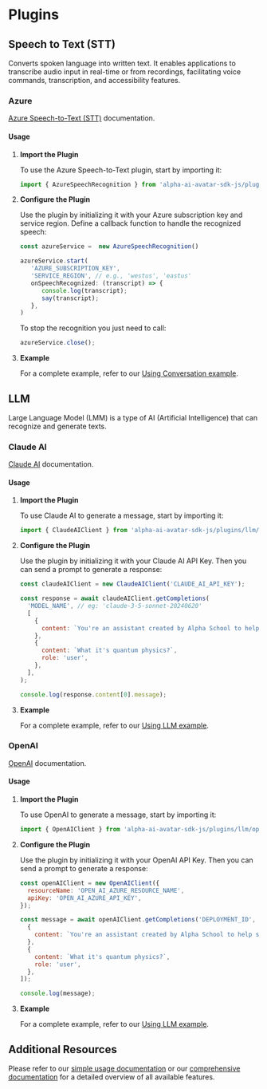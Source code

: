 # Plugins

## Speech to Text (STT)

Converts spoken language into written text. It enables applications to transcribe audio input in real-time or from recordings, facilitating voice commands, transcription, and accessibility features.

### Azure

[Azure Speech-to-Text (STT)](https://azure.microsoft.com/en-us/products/ai-services/speech-to-text) documentation.

#### Usage

1. **Import the Plugin**

   To use the Azure Speech-to-Text plugin, start by importing it:

   ```javascript
   import { AzureSpeechRecognition } from 'alpha-ai-avatar-sdk-js/plugins/stt/azure';
   ```

2. **Configure the Plugin**

   Use the plugin by initializing it with your Azure subscription key and service region. Define a callback function to handle the recognized speech:

   ```javascript
   const azureService =  new AzureSpeechRecognition()

   azureService.start(
      'AZURE_SUBSCRIPTION_KEY',
      'SERVICE_REGION', // e.g., 'westus', 'eastus'
      onSpeechRecognized: (transcript) => {
         console.log(transcript);
         say(transcript);
      },
   )
   ```

   To stop the recognition you just need to call:

   ```javascript
   azureService.close();
   ```

3. **Example**

   For a complete example, refer to our [Using Conversation example](/examples/conversation).

## LLM

Large Language Model (LMM) is a type of AI (Artificial Intelligence) that can recognize and generate texts.

### Claude AI

[Claude AI](https://docs.anthropic.com/en/docs/intro-to-claude) documentation.

#### Usage

1. **Import the Plugin**

   To use Claude AI to generate a message, start by importing it:

   ```javascript
   import { ClaudeAIClient } from 'alpha-ai-avatar-sdk-js/plugins/llm/claude';
   ```

2. **Configure the Plugin**

   Use the plugin by initializing it with your Claude AI API Key.
   Then you can send a prompt to generate a response:

   ```javascript
   const claudeAIClient = new ClaudeAIClient('CLAUDE_AI_API_KEY');

   const response = await claudeAIClient.getCompletions(
     'MODEL_NAME', // eg: 'claude-3-5-sonnet-20240620'
     [
       {
         content: `You're an assistant created by Alpha School to help students with their homework`,
       },
       {
         content: `What it's quantum physics?`,
         role: 'user',
       },
     ],
   );

   console.log(response.content[0].message);
   ```

3. **Example**

   For a complete example, refer to our [Using LLM example](/examples/llm).

### OpenAI

[OpenAI](https://platform.openai.com/docs/overview) documentation.

#### Usage

1. **Import the Plugin**

   To use OpenAI to generate a message, start by importing it:

   ```javascript
   import { OpenAIClient } from 'alpha-ai-avatar-sdk-js/plugins/llm/openai';
   ```

2. **Configure the Plugin**

   Use the plugin by initializing it with your OpenAI API Key.
   Then you can send a prompt to generate a response:

   ```javascript
   const openAIClient = new OpenAIClient({
     resourceName: 'OPEN_AI_AZURE_RESOURCE_NAME',
     apiKey: 'OPEN_AI_AZURE_API_KEY',
   });

   const message = await openAIClient.getCompletions('DEPLOYMENT_ID', [
     {
       content: `You're an assistant created by Alpha School to help students with their homework`,
     },
     {
       content: `What it's quantum physics?`,
       role: 'user',
     },
   ]);

   console.log(message);
   ```

3. **Example**

   For a complete example, refer to our [Using LLM example](/examples/llm).

## Additional Resources

Please refer to our [simple usage documentation](/README.md) or our [comprehensive documentation](/docs) for a detailed overview of all available features.

